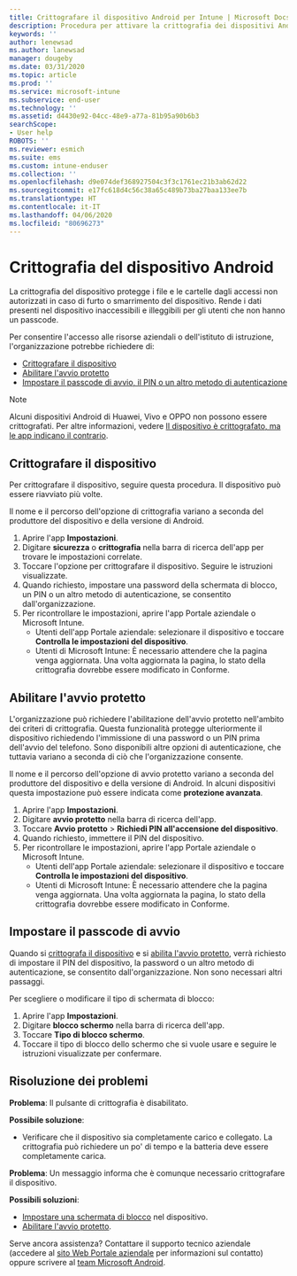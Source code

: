```yaml
---
title: Crittografare il dispositivo Android per Intune | Microsoft Docs
description: Procedura per attivare la crittografia dei dispositivi Android quando richiesto da Intune
keywords: ''
author: lenewsad
ms.author: lanewsad
manager: dougeby
ms.date: 03/31/2020
ms.topic: article
ms.prod: ''
ms.service: microsoft-intune
ms.subservice: end-user
ms.technology: ''
ms.assetid: d4430e92-04cc-48e9-a77a-81b95a90b6b3
searchScope:
- User help
ROBOTS: ''
ms.reviewer: esmich
ms.suite: ems
ms.custom: intune-enduser
ms.collection: ''
ms.openlocfilehash: d9e074def368927504c3f3c1761ec21b3ab62d22
ms.sourcegitcommit: e17fc618d4c56c38a65c489b73ba27baa133ee7b
ms.translationtype: HT
ms.contentlocale: it-IT
ms.lasthandoff: 04/06/2020
ms.locfileid: "80696273"
---
```

# <a name="encrypting-your-android-device"></a>Crittografia del dispositivo Android

La crittografia del dispositivo protegge i file e le cartelle dagli accessi non autorizzati in caso di furto o smarrimento del dispositivo. Rende i dati presenti nel dispositivo inaccessibili e illeggibili per gli utenti che non hanno un passcode. 

Per consentire l'accesso alle risorse aziendali o dell'istituto di istruzione, l'organizzazione potrebbe richiedere di:

* [Crittografare il dispositivo](#encrypt-device)
* [Abilitare l'avvio protetto](#enable-secure-startup)
* [Impostare il passcode di avvio, il PIN o un altro metodo di autenticazione](#set-startup-passcode)  

> [!Note]
> Alcuni dispositivi Android di Huawei, Vivo e OPPO non possono essere crittografati. Per altre informazioni, vedere [Il dispositivo è crittografato, ma le app indicano il contrario](your-device-appears-encrypted-but-cp-says-otherwise-android.md).  

## <a name="encrypt-device"></a>Crittografare il dispositivo

Per crittografare il dispositivo, seguire questa procedura. Il dispositivo può essere riavviato più volte. 

Il nome e il percorso dell'opzione di crittografia variano a seconda del produttore del dispositivo e della versione di Android. 

1. Aprire l'app **Impostazioni**.
2. Digitare **sicurezza** o **crittografia** nella barra di ricerca dell'app per trovare le impostazioni correlate.
3. Toccare l'opzione per crittografare il dispositivo. Seguire le istruzioni visualizzate.  
4. Quando richiesto, impostare una password della schermata di blocco, un PIN o un altro metodo di autenticazione, se consentito dall'organizzazione. 
5. Per ricontrollare le impostazioni, aprire l'app Portale aziendale o Microsoft Intune.
    * Utenti dell'app Portale aziendale: selezionare il dispositivo e toccare **Controlla le impostazioni del dispositivo**. 
    * Utenti di Microsoft Intune: È necessario attendere che la pagina venga aggiornata. Una volta aggiornata la pagina, lo stato della crittografia dovrebbe essere modificato in Conforme. 

## <a name="enable-secure-startup"></a>Abilitare l'avvio protetto

L'organizzazione può richiedere l'abilitazione dell'avvio protetto nell'ambito dei criteri di crittografia. Questa funzionalità protegge ulteriormente il dispositivo richiedendo l'immissione di una password o un PIN prima dell'avvio del telefono. Sono disponibili altre opzioni di autenticazione, che tuttavia variano a seconda di ciò che l'organizzazione consente. 

Il nome e il percorso dell'opzione di avvio protetto variano a seconda del produttore del dispositivo e della versione di Android. In alcuni dispositivi questa impostazione può essere indicata come **protezione avanzata**. 

1. Aprire l'app **Impostazioni**.
2. Digitare **avvio protetto** nella barra di ricerca dell'app.
3. Toccare **Avvio protetto** > **Richiedi PIN all'accensione del dispositivo**.
4. Quando richiesto, immettere il PIN del dispositivo.   
5. Per ricontrollare le impostazioni, aprire l'app Portale aziendale o Microsoft Intune.
    * Utenti dell'app Portale aziendale: selezionare il dispositivo e toccare **Controlla le impostazioni del dispositivo**. 
    * Utenti di Microsoft Intune: È necessario attendere che la pagina venga aggiornata. Una volta aggiornata la pagina, lo stato della crittografia dovrebbe essere modificato in Conforme.  


## <a name="set-startup-passcode"></a>Impostare il passcode di avvio   
Quando si [crittografa il dispositivo](#encrypt-device) e si [abilita l'avvio protetto](#enable-secure-startup), verrà richiesto di impostare il PIN del dispositivo, la password o un altro metodo di autenticazione, se consentito dall'organizzazione. Non sono necessari altri passaggi. 

Per scegliere o modificare il tipo di schermata di blocco:

1. Aprire l'app **Impostazioni**.
2. Digitare **blocco schermo** nella barra di ricerca dell'app.
3. Toccare **Tipo di blocco schermo**.
4. Toccare il tipo di blocco dello schermo che si vuole usare e seguire le istruzioni visualizzate per confermare.  

## <a name="troubleshoot"></a>Risoluzione dei problemi    
**Problema**: Il pulsante di crittografia è disabilitato.   

**Possibile soluzione**: 
* Verificare che il dispositivo sia completamente carico e collegato. La crittografia può richiedere un po' di tempo e la batteria deve essere completamente carica.   

**Problema**: Un messaggio informa che è comunque necessario crittografare il dispositivo.  

**Possibili soluzioni**:
   *  [Impostare una schermata di blocco](#set-startup-passcode) nel dispositivo. 
   * [Abilitare l'avvio protetto](#enable-secure-startup).

Serve ancora assistenza? Contattare il supporto tecnico aziendale (accedere al [sito Web Portale aziendale](https://go.microsoft.com/fwlink/?linkid=2010980) per informazioni sul contatto) oppure scrivere al <a href="mailto:wintunedroidfbk@microsoft.com?subject=I'm having trouble with encryption on my Android device&body=Describe the issue you're experiencing here.">team Microsoft Android</a>.  
